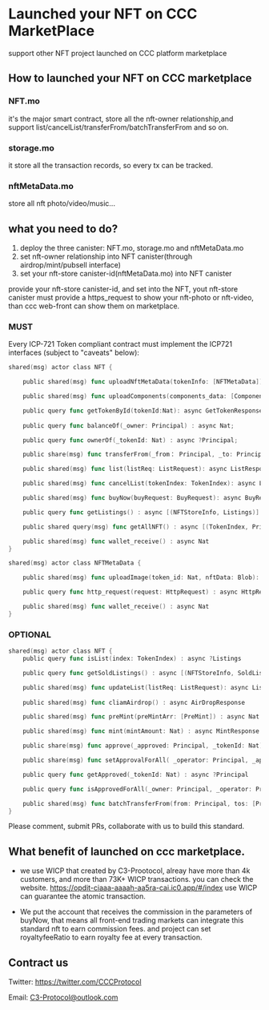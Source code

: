 # Launched your NFT on CCC MarketPlace
support other NFT project launched on CCC platform marketplace

## How to launched your NFT on CCC marketplace

### NFT.mo
it's the major smart contract, store all the nft-owner relationship,and support list/cancelList/transferFrom/batchTransferFrom and so on.

### storage.mo
it store all the transaction records, so every tx can be tracked.

### nftMetaData.mo
store all nft photo/video/music...

## what you need to do?
1. deploy the three canister: NFT.mo, storage.mo and nftMetaData.mo
2. set nft-owner relationship into NFT canister(through airdrop/mint/pubsell interface)
3. set your nft-store canister-id(nftMetaData.mo) into NFT canister
   
provide your nft-store canister-id, and set into the NFT, yout nft-store canister must provide a https_request to show your nft-photo or nft-video, than ccc web-front can show them on marketplace.

### MUST
Every ICP-721 Token compliant contract must implement the ICP721 interfaces (subject to "caveats" below):
```go
shared(msg) actor class NFT {

    public shared(msg) func uploadNftMetaData(tokenInfo: [NFTMetaData]): async Bool;

    public shared(msg) func uploadComponents(components_data: [Component]): async Bool 

    public query func getTokenById(tokenId:Nat): async GetTokenResponse
    
    public query func balanceOf(_owner: Principal) : async Nat;

    public query func ownerOf(_tokenId: Nat) : async ?Principal;

    public share(msg) func transferFrom(_from： Principal, _to: Principal, _tokenId: Nat) : async Bool;

    public shared(msg) func list(listReq: ListRequest): async ListResponse

    public shared(msg) func cancelList(tokenIndex: TokenIndex): async ListResponse

    public shared(msg) func buyNow(buyRequest: BuyRequest): async BuyResponse

    public query func getListings() : async [(NFTStoreInfo, Listings)]

    public shared query(msg) func getAllNFT() : async [(TokenIndex, Principal)] 

    public shared(msg) func wallet_receive() : async Nat
}

shared(msg) actor class NFTMetaData {

    public shared(msg) func uploadImage(token_id: Nat, nftData: Blob): async Bool;

    public query func http_request(request: HttpRequest) : async HttpResponse

    public shared(msg) func wallet_receive() : async Nat
}
```


### OPTIONAL
```go
shared(msg) actor class NFT {
    public query func isList(index: TokenIndex) : async ?Listings

    public query func getSoldListings() : async [(NFTStoreInfo, SoldListings)]

    public shared(msg) func updateList(listReq: ListRequest): async ListResponse
  
    public shared(msg) func cliamAirdrop() : async AirDropResponse

    public shared(msg) func preMint(preMintArr: [PreMint]) : async Nat

    public shared(msg) func mint(mintAmount: Nat) : async MintResponse 

    public share(msg) func approve(_approved: Principal, _tokenId: Nat) external : async Bool;

    public share(msg) func setApprovalForAll( _operator: Principal, _approved: Bool) : async Bool;

    public query func getApproved(_tokenId: Nat) : async ?Principal

    public query func isApprovedForAll(_owner: Principal, _operator: Principal) : async Bool;

    public shared(msg) func batchTransferFrom(from: Principal, tos: [Principal], tokenIndexs: [TokenIndex]): async TransferResponse
}
```

Please comment, submit PRs, collaborate with us to build this standard.

## What benefit of launched on ccc marketplace.

* we use WICP that created by C3-Prootocol, alreay have more than 4k customers, and more than 73K+ WICP transactions. you can check the website. 
https://opdit-ciaaa-aaaah-aa5ra-cai.ic0.app/#/index
use WICP can guarantee the atomic transaction.

* We put the account that receives the commission in the parameters of buyNow, that means all front-end trading markets can integrate this standard nft to earn commission fees. and project can set royaltyfeeRatio to earn royalty fee at every transaction.


## Contract us
Twitter: https://twitter.com/CCCProtocol

Email:   C3-Protocol@outlook.com